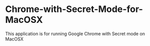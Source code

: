 # Chrome-with-Secret-Mode-for-MacOSX
This application is for running Google Chrome with Secret mode on MacOSX
